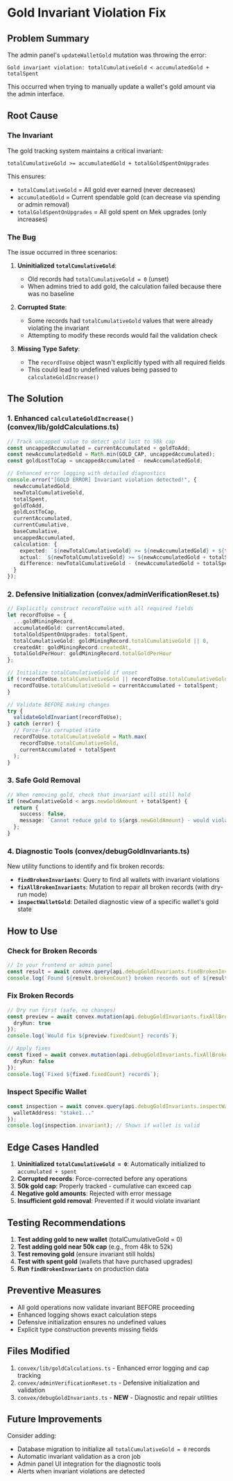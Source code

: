 # Gold Invariant Violation Fix

## Problem Summary
The admin panel's `updateWalletGold` mutation was throwing the error:
```
Gold invariant violation: totalCumulativeGold < accumulatedGold + totalSpent
```

This occurred when trying to manually update a wallet's gold amount via the admin interface.

## Root Cause

### The Invariant
The gold tracking system maintains a critical invariant:
```
totalCumulativeGold >= accumulatedGold + totalGoldSpentOnUpgrades
```

This ensures:
- `totalCumulativeGold` = All gold ever earned (never decreases)
- `accumulatedGold` = Current spendable gold (can decrease via spending or admin removal)
- `totalGoldSpentOnUpgrades` = All gold spent on Mek upgrades (only increases)

### The Bug
The issue occurred in three scenarios:

1. **Uninitialized `totalCumulativeGold`**:
   - Old records had `totalCumulativeGold = 0` (unset)
   - When admins tried to add gold, the calculation failed because there was no baseline

2. **Corrupted State**:
   - Some records had `totalCumulativeGold` values that were already violating the invariant
   - Attempting to modify these records would fail the validation check

3. **Missing Type Safety**:
   - The `recordToUse` object wasn't explicitly typed with all required fields
   - This could lead to undefined values being passed to `calculateGoldIncrease()`

## The Solution

### 1. Enhanced `calculateGoldIncrease()` (convex/lib/goldCalculations.ts)
```typescript
// Track uncapped value to detect gold lost to 50k cap
const uncappedAccumulated = currentAccumulated + goldToAdd;
const newAccumulatedGold = Math.min(GOLD_CAP, uncappedAccumulated);
const goldLostToCap = uncappedAccumulated - newAccumulatedGold;

// Enhanced error logging with detailed diagnostics
console.error("[GOLD ERROR] Invariant violation detected!", {
  newAccumulatedGold,
  newTotalCumulativeGold,
  totalSpent,
  goldToAdd,
  goldLostToCap,
  currentAccumulated,
  currentCumulative,
  baseCumulative,
  uncappedAccumulated,
  calculation: {
    expected: `${newTotalCumulativeGold} >= ${newAccumulatedGold} + ${totalSpent}`,
    actual: `${newTotalCumulativeGold} >= ${newAccumulatedGold + totalSpent}`,
    difference: newTotalCumulativeGold - (newAccumulatedGold + totalSpent)
  }
});
```

### 2. Defensive Initialization (convex/adminVerificationReset.ts)
```typescript
// Explicitly construct recordToUse with all required fields
let recordToUse = {
  ...goldMiningRecord,
  accumulatedGold: currentAccumulated,
  totalGoldSpentOnUpgrades: totalSpent,
  totalCumulativeGold: goldMiningRecord.totalCumulativeGold || 0,
  createdAt: goldMiningRecord.createdAt,
  totalGoldPerHour: goldMiningRecord.totalGoldPerHour
};

// Initialize totalCumulativeGold if unset
if (!recordToUse.totalCumulativeGold || recordToUse.totalCumulativeGold === 0) {
  recordToUse.totalCumulativeGold = currentAccumulated + totalSpent;
}

// Validate BEFORE making changes
try {
  validateGoldInvariant(recordToUse);
} catch (error) {
  // Force-fix corrupted state
  recordToUse.totalCumulativeGold = Math.max(
    recordToUse.totalCumulativeGold,
    currentAccumulated + totalSpent
  );
}
```

### 3. Safe Gold Removal
```typescript
// When removing gold, check that invariant will still hold
if (newCumulativeGold < args.newGoldAmount + totalSpent) {
  return {
    success: false,
    message: `Cannot reduce gold to ${args.newGoldAmount} - would violate tracking invariant`
  };
}
```

### 4. Diagnostic Tools (convex/debugGoldInvariants.ts)

New utility functions to identify and fix broken records:

- **`findBrokenInvariants`**: Query to find all wallets with invariant violations
- **`fixAllBrokenInvariants`**: Mutation to repair all broken records (with dry-run mode)
- **`inspectWalletGold`**: Detailed diagnostic view of a specific wallet's gold state

## How to Use

### Check for Broken Records
```typescript
// In your frontend or admin panel
const result = await convex.query(api.debugGoldInvariants.findBrokenInvariants);
console.log(`Found ${result.brokenCount} broken records out of ${result.totalWallets}`);
```

### Fix Broken Records
```typescript
// Dry run first (safe, no changes)
const preview = await convex.mutation(api.debugGoldInvariants.fixAllBrokenInvariants, {
  dryRun: true
});
console.log(`Would fix ${preview.fixedCount} records`);

// Apply fixes
const fixed = await convex.mutation(api.debugGoldInvariants.fixAllBrokenInvariants, {
  dryRun: false
});
console.log(`Fixed ${fixed.fixedCount} records`);
```

### Inspect Specific Wallet
```typescript
const inspection = await convex.query(api.debugGoldInvariants.inspectWalletGold, {
  walletAddress: "stake1..."
});
console.log(inspection.invariant); // Shows if wallet is valid
```

## Edge Cases Handled

1. **Uninitialized `totalCumulativeGold = 0`**: Automatically initialized to `accumulated + spent`
2. **Corrupted records**: Force-corrected before any operations
3. **50k gold cap**: Properly tracked - cumulative can exceed cap
4. **Negative gold amounts**: Rejected with error message
5. **Insufficient gold removal**: Prevented if it would violate invariant

## Testing Recommendations

1. **Test adding gold to new wallet** (totalCumulativeGold = 0)
2. **Test adding gold near 50k cap** (e.g., from 48k to 52k)
3. **Test removing gold** (ensure invariant still holds)
4. **Test with spent gold** (wallets that have purchased upgrades)
5. **Run `findBrokenInvariants`** on production data

## Preventive Measures

- All gold operations now validate invariant BEFORE proceeding
- Enhanced logging shows exact calculation steps
- Defensive initialization ensures no undefined values
- Explicit type construction prevents missing fields

## Files Modified

1. `convex/lib/goldCalculations.ts` - Enhanced error logging and cap tracking
2. `convex/adminVerificationReset.ts` - Defensive initialization and validation
3. `convex/debugGoldInvariants.ts` - **NEW** - Diagnostic and repair utilities

## Future Improvements

Consider adding:
- Database migration to initialize all `totalCumulativeGold = 0` records
- Automatic invariant validation as a cron job
- Admin panel UI integration for the diagnostic tools
- Alerts when invariant violations are detected
